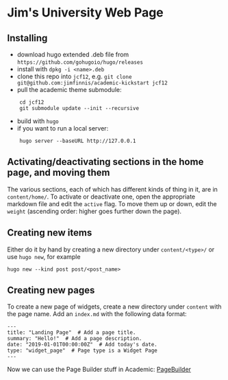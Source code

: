 # Jim's University Web Page

## Installing

* download hugo extended .deb file from
`https://github.com/gohugoio/hugo/releases`
* install with `dpkg -i <name>.deb`
* clone this repo into `jcf12`, e.g. 
`git clone git@github.com:jimfinnis/academic-kickstart jcf12`
* pull the academic theme submodule:
```
    cd jcf12
    git submodule update --init --recursive
```
* build with `hugo`
* if you want to run a local server:
```
    hugo server --baseURL http://127.0.0.1
```

## Activating/deactivating sections in the home page, and moving them
The various sections, each of which has different kinds of thing in it,
are in `content/home/`. To activate or deactivate one, open the appropriate
markdown file and edit the `active` flag. To move them up or down,
edit the `weight` (ascending order: higher goes further down the page).




## Creating new items
Either do it by hand by creating a new directory under `content/<type>/`
or use `hugo new`, for example

    hugo new --kind post post/<post_name>

## Creating new pages
To create a new page of widgets, create a new directory under
`content` with the page name. Add an `index.md` with the following data
format:
```
---
title: "Landing Page"  # Add a page title.
summary: "Hello!"  # Add a page description.
date: "2019-01-01T00:00:00Z"  # Add today's date.
type: "widget_page"  # Page type is a Widget Page
---
```
Now we can use the Page Builder stuff in Academic:
[PageBuilder](`https://sourcethemes.com/academic/docs/page-builder/`)
